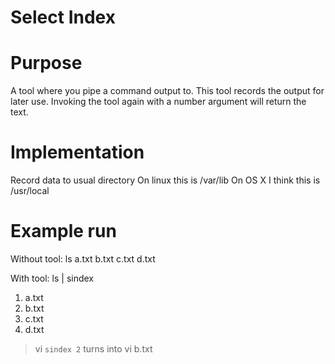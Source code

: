 # Select Index

# Purpose

A tool where you pipe a command output to.
This tool records the output for later use.
Invoking the tool again with a number argument will return the text.

# Implementation
Record data to usual directory 
On linux this is /var/lib
On OS X I think this is /usr/local


# Example run
Without tool:
ls 
a.txt
b.txt
c.txt
d.txt

With tool:
ls | sindex
1. a.txt
2. b.txt
3. c.txt
4. d.txt

> vi `sindex 2`
turns into 
> vi b.txt
